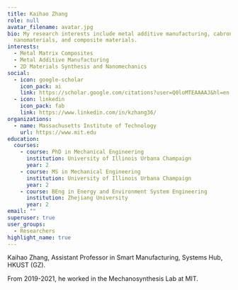 ```yaml
---
title: Kaihao Zhang
role: null
avatar_filename: avatar.jpg
bio: My research interests include metal additive manufacturing, cabron
  nanomaterials, and composite materials.
interests:
  - Metal Matrix Composites
  - Metal Additive Manufacturing
  - 2D Materials Synthesis and Nanomechanics
social:
  - icon: google-scholar
    icon_pack: ai
    link: https://scholar.google.com/citations?user=Q0loMTEAAAAJ&hl=en
  - icon: linkedin
    icon_pack: fab
    link: https://www.linkedin.com/in/kzhang36/
organizations:
  - name: Massachusetts Institute of Technology
    url: https://www.mit.edu
education:
  courses:
    - course: PhD in Mechanical Engineering
      institution: University of Illinois Urbana Champaign
      year: 2
    - course: MS in Mechanical Engineering
      institution: University of Illinois Urbana Champaign
      year: 2
    - course: BEng in Energy and Environment System Engineering
      institution: Zhejiang University
      year: 2
email: ""
superuser: true
user_groups:
  - Researchers
highlight_name: true
---
```

Kaihao Zhang, Assistant Professor in Smart Manufacturing, Systems Hub, HKUST (GZ). 

From 2019-2021, he worked in the Mechanosynthesis Lab at MIT.